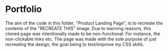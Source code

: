 # Portfolio
The aim of the code in this folder, "Product Landing Page", is to recreate the contents of the "RECREATE THIS" image.
Due to learning reasons, this cloned page was intentionally made to be non-functional. For instance, the non-clickable links etc.
The page was made with the sole purpose of just recreating the design, the goal being to test/improve my CSS skills.
